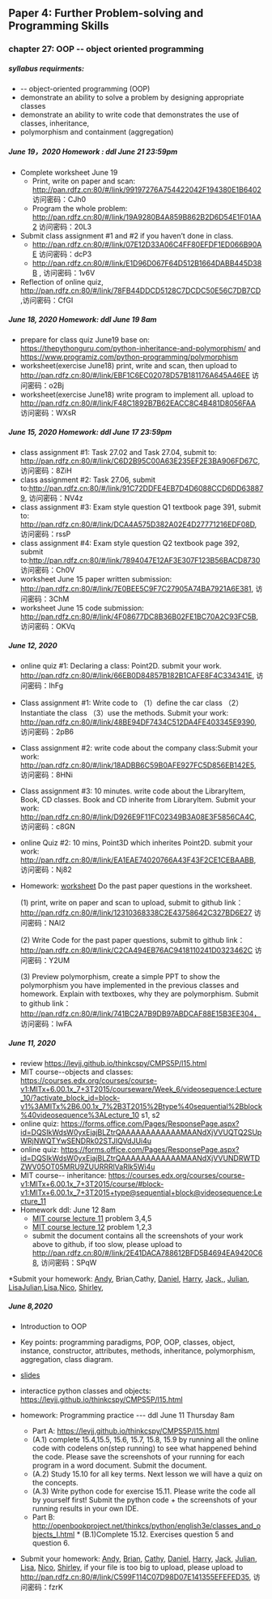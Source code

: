 ## Paper 4: Further Problem-solving and Programming Skills
### chapter 27: OOP -- object oriented programming
##### syllabus requirments: 
* -- object-oriented programming (OOP)
* demonstrate an ability to solve a problem by designing appropriate classes
* demonstrate an ability to write code that demonstrates the use of classes, inheritance,
* polymorphism and containment (aggregation)

##### June 19，2020 Homework : ddl June 21  23:59pm
* Complete worksheet June 19
  * Print, write on paper and scan: http://pan.rdfz.cn:80/#/link/99197276A754422042F194380E1B6402 访问密码：CJh0 
  * Program the whole problem: http://pan.rdfz.cn:80/#/link/19A9280B4A859B862B2D6D54E1F01AA2 访问密码：20L3 
* Submit class assignment #1 and #2 if you haven’t done in class. 
  * http://pan.rdfz.cn:80/#/link/07E12D33A06C4FF80EFDF1ED066B90AE 访问密码：dcP3
  * http://pan.rdfz.cn:80/#/link/E1D96D067F64D512B1664DABB445D38B , 访问密码：1v6V 
* Reflection of online quiz, http://pan.rdfz.cn:80/#/link/78FB44DDCD5128C7DCDC50E56C7DB7CD ,访问密码：CfGI 

##### June 18, 2020 Homework: ddl June 19 8am
* prepare for class quiz June19 base on: https://thepythonguru.com/python-inheritance-and-polymorphism/ and https://www.programiz.com/python-programming/polymorphism 
* worksheet(exercise June18) print, write and scan, then upload to http://pan.rdfz.cn:80/#/link/EBF1C6EC02078D57B181176A645A46EE
访问密码：o2Bj
* worksheet(exercise June18) write program to implement all. upload to http://pan.rdfz.cn:80/#/link/F48C1892B7B62EACC8C4B481D8056FAA
访问密码：WXsR

##### June 15, 2020 Homework: ddl June 17 23:59pm
* class assignment #1: Task 27.02 and Task 27.04, submit to: http://pan.rdfz.cn:80/#/link/C6D2B95C00A63E235EF2E3BA906FD67C, 访问密码：8ZiH
* class assignment #2: Task 27.06, submit to:http://pan.rdfz.cn:80/#/link/91C72DDFE4EB7D4D6088CCD6DD638879, 访问密码：NV4z
* class assignment #3: Exam style question Q1 textbook page 391, submit to: http://pan.rdfz.cn:80/#/link/DCA4A575D382A02E4D27771216EDF08D, 访问密码：rssP
* class assignment #4: Exam style question Q2 textbook page 392, submit to:http://pan.rdfz.cn:80/#/link/7894047E12AF3E307F123B56BACD8730
访问密码：Ch0V 
* worksheet June 15 paper written submission:  http://pan.rdfz.cn:80/#/link/7E0BEE5C9F7C27905A74BA7921A6E381, 访问密码：3ChM
* worksheet June 15 code submission: http://pan.rdfz.cn:80/#/link/4F08677DC8B36B02FE1BC70A2C93FC5B, 访问密码：OKVq

##### June 12, 2020
* online quiz #1: Declaring a class: Point2D. submit your work. http://pan.rdfz.cn:80/#/link/66EB0D84857B182B1CAFE8F4C334341E, 访问密码：IhFg 
* Class assignment #1: Write code to （1）define the car class （2）Instantiate the class  （3）use the methods. Submit your work: http://pan.rdfz.cn:80/#/link/48BE94DF7434C512DA4FE403345E9390, 访问密码：2pB6
* Class assignment #2: write code about the company class:Submit your work: http://pan.rdfz.cn:80/#/link/18ADBB6C59B0AFE927FC5D856EB142E5, 访问密码：8HNi
* Class assignment #3: 10 minutes. write code about the LibraryItem, Book, CD classes. Book and CD inherite from LibraryItem. Submit your work: http://pan.rdfz.cn:80/#/link/D926E9F11FC02349B3A08E3F5856CA4C, 访问密码：c8GN
* online Quiz #2: 10 mins, Point3D which inherites Point2D. submit your work: http://pan.rdfz.cn:80/#/link/EA1EAE74020766A43F43F2CE1CEBAABB, 访问密码：Nj82

* Homework: [worksheet](https://github.com/wudithu08/icc-AL-CS-2021/blob/master/section%204/files/Worksheet%20OOP%20June%2012.pdf) 
 Do the past paper questions in the worksheet.  
   
    (1) print, write on paper and scan to upload, submit to github link：http://pan.rdfz.cn:80/#/link/12310368338C2E43758642C327BD6E27 访问密码：NAl2
    
    (2) Write Code for the past paper questions, submit to github link： http://pan.rdfz.cn:80/#/link/C2CA494EB76AC9418110241D0323462C 访问密码：Y2UM
    
    (3) Preview polymorphism, create a simple PPT to show the polymorphism you have implemented in the previous classes and homework. Explain with textboxes, why they are polymorphism. Submit to github link： http://pan.rdfz.cn:80/#/link/741BC2A7B9DB97ABDCAF88E15B3EE304， 访问密码：IwFA

##### June 11, 2020
* review https://levjj.github.io/thinkcspy/CMPS5P/l15.html 
* MIT course--objects and classes: https://courses.edx.org/courses/course-v1:MITx+6.00.1x_7+3T2015/courseware/Week_6/videosequence:Lecture_10/?activate_block_id=block-v1%3AMITx%2B6.00.1x_7%2B3T2015%2Btype%40sequential%2Bblock%40videosequence%3ALecture_10  s1, s2
* online quiz: https://forms.office.com/Pages/ResponsePage.aspx?id=DQSIkWdsW0yxEjajBLZtrQAAAAAAAAAAAAMAANdXjVVUQTQ2SUpWRjNWQTYwSENDRk02STJIQVdJUi4u 
* online quiz: https://forms.office.com/Pages/ResponsePage.aspx?id=DQSIkWdsW0yxEjajBLZtrQAAAAAAAAAAAAMAANdXjVVUNDRWTDZWV05OT05MRU9ZUURRRlVaRlk5Wi4u 
* MIT course-- inheritance: https://courses.edx.org/courses/course-v1:MITx+6.00.1x_7+3T2015/course/#block-v1:MITx+6.00.1x_7+3T2015+type@sequential+block@videosequence:Lecture_11 
* Homework ddl: June 12 8am
  * [MIT course lecture 11](https://courses.edx.org/courses/course-v1:MITx+6.00.1x_7+3T2015/courseware/Week_6/videosequence:Lecture_10/?activate_block_id=block-v1%3AMITx%2B6.00.1x_7%2B3T2015%2Btype%40sequential%2Bblock%40videosequence%3ALecture_10) problem 3,4,5
  * [MIT course lecture 12](https://courses.edx.org/courses/course-v1:MITx+6.00.1x_7+3T2015/courseware/Week_6/videosequence:Lecture_11/?child=first) problem 1,2,3
  * submit the document contains all the screenshots of your work above to github, if too slow, please upload to http://pan.rdfz.cn:80/#/link/2E41DACA788612BFD5B4694EA9420C68, 访问密码：SPqW

*Submit your homework: [Andy](https://github.com/Loskiz/AS_CS_Assessment/tree/master/2020-06-11), Brian,Cathy, [Daniel](https://github.com/Yuudachi530/Assignment/tree/master/C8%20programming), [Harry](https://github.com/haoyuF996/20200611-OOP-Hw), [Jack,](https://github.com/jyd1222/Jack-s-homework/tree/OOP), [Julian](https://github.com/GodspeedyJulian/6.10), [Lisa](https://github.com/ZeroxAlone/200611)[Julian](https://github.com/GodspeedyJulian/6.11),[Lisa](https://github.com/ZeroxAlone/200611/blob/master/Doc3.docx),[Nico](https://github.com/jby0107/Homework/tree/2020.6.11), [Shirley](https://github.com/ShirleyAiko/S3/blob/master/SS1),

  
##### June 8,2020 
* Introduction to OOP
* Key points: programming paradigms, POP, OOP, classes, object, instance, constructor, attributes, methods, inheritance, polymorphism, aggregation, class diagram. 
* [slides](https://github.com/wudithu08/icc-AL-CS-2021/blob/master/section%204/files/OOP-ch27-June8.pdf)
* interactice python classes and objects:  https://levjj.github.io/thinkcspy/CMPS5P/l15.html 
* homework: Programming practice --- ddl  June 11 Thursday 8am
   *  Part A: https://levjj.github.io/thinkcspy/CMPS5P/l15.html 
    *  (A.1) complete 15.4,15.5, 15.6, 15.7, 15.8, 15.9 by running all the online code with codelens on(step running) to see what happened behind the code. Please save the screenshots of your running for each program in a word document. Submit the document.
     * (A.2) Study 15.10 for all key terms.  Next lesson we will have a quiz on the concepts.
     * (A.3) Write python code for exercise 15.11. Please write the code all by yourself first! Submit the python code + the screenshots of your running results in your own IDE.
    *  Part B: http://openbookproject.net/thinkcs/python/english3e/classes_and_objects_I.html
      * (B.1)Complete 15.12. Exercises question 5 and question 6.

* Submit your homework: [Andy](https://github.com/Loskiz/AS_CS_Assessment/tree/master/2020-06-10), [Brian](https://github.com/BrianShan974/Hello-World/blob/master/exercise15.12.py), [Cathy](https://github.com/CathyYang1118/2020-1/tree/6.11), [Daniel](https://github.com/Yuudachi530/Assignment/tree/master/ObjectProgrammingEX15_11), [Harry](https://github.com/haoyuF996/20200608-OOP-HW), [Jack](https://github.com/jyd1222/Jack-s-homework/tree/OOP), [Julian](https://github.com/GodspeedyJulian/6.10), [Lisa](https://github.com/ZeroxAlone/200611), [Nico](https://github.com/jby0107/Homework/tree/2020.6.8), [Shirley](https://github.com/ShirleyAiko/S3/blob/master/SS1), if your file is too big to upload, please upload to http://pan.rdfz.cn:80/#/link/C599F114C07D98D07E141355EFEFED35,  访问密码：fzrK

